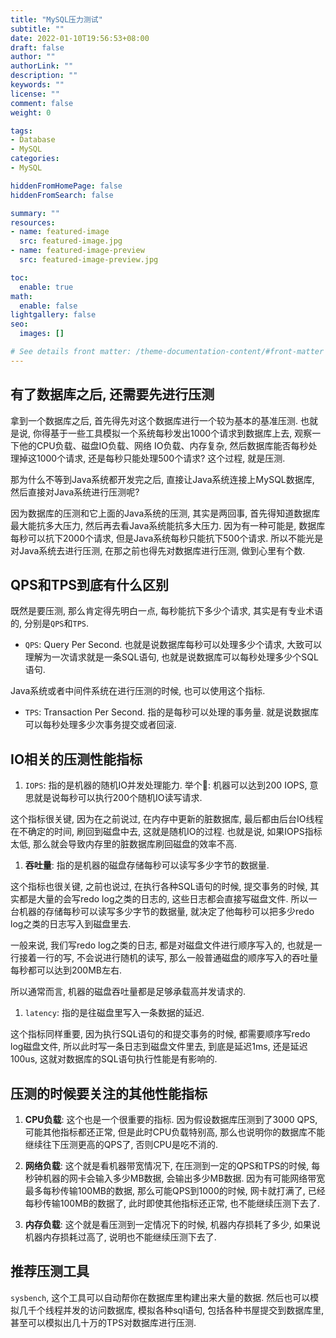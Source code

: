 ```yaml
---
title: "MySQL压力测试"
subtitle: ""
date: 2022-01-10T19:56:53+08:00
draft: false
author: ""
authorLink: ""
description: ""
keywords: ""
license: ""
comment: false
weight: 0

tags:
- Database
- MySQL
categories:
- MySQL

hiddenFromHomePage: false
hiddenFromSearch: false

summary: ""
resources:
- name: featured-image
  src: featured-image.jpg
- name: featured-image-preview
  src: featured-image-preview.jpg

toc:
  enable: true
math:
  enable: false
lightgallery: false
seo:
  images: []

# See details front matter: /theme-documentation-content/#front-matter
---
```


<!--more-->



## 有了数据库之后, 还需要先进行压测

拿到一个数据库之后, 首先得先对这个数据库进行一个较为基本的基准压测. 也就是说, 你得基于一些工具模拟一个系统每秒发出1000个请求到数据库上去, 观察一下他的CPU负载、磁盘IO负载、网络 IO负载、内存复杂, 然后数据库能否每秒处理掉这1000个请求, 还是每秒只能处理500个请求? 这个过程, 就是压测. 



那为什么不等到Java系统都开发完之后, 直接让Java系统连接上MySQL数据库, 然后直接对Java系统进行压测呢? 

因为数据库的压测和它上面的Java系统的压测, 其实是两回事, 首先得知道数据库最大能抗多大压力, 然后再去看Java系统能抗多大压力. 因为有一种可能是, 数据库每秒可以抗下2000个请求, 但是Java系统每秒只能抗下500个请求. 所以不能光是对Java系统去进行压测, 在那之前也得先对数据库进行压测, 做到心里有个数. 



## QPS和TPS到底有什么区别

既然是要压测, 那么肯定得先明白一点, 每秒能抗下多少个请求, 其实是有专业术语的, 分别是`QPS`和`TPS`. 



- `QPS`: Query Per Second. 也就是说数据库每秒可以处理多少个请求, 大致可以理解为一次请求就是一条SQL语句, 也就是说数据库可以每秒处理多少个SQL语句. 

Java系统或者中间件系统在进行压测的时候, 也可以使用这个指标. 

- `TPS`: Transaction Per Second. 指的是每秒可以处理的事务量. 就是说数据库可以每秒处理多少次事务提交或者回滚. 



## IO相关的压测性能指标

1. `IOPS`: 指的是机器的随机IO并发处理能力. 举个🌰: 机器可以达到200 IOPS, 意思就是说每秒可以执行200个随机IO读写请求. 

这个指标很关键, 因为在之前说过, 在内存中更新的脏数据库, 最后都由后台IO线程在不确定的时间, 刷回到磁盘中去, 这就是随机IO的过程. 也就是说, 如果IOPS指标太低, 那么就会导致内存里的脏数据库刷回磁盘的效率不高. 



1. **吞吐量**: 指的是机器的磁盘存储每秒可以读写多少字节的数据量. 

这个指标也很关键, 之前也说过, 在执行各种SQL语句的时候, 提交事务的时候, 其实都是大量的会写redo log之类的日志的, 这些日志都会直接写磁盘文件. 所以一台机器的存储每秒可以读写多少字节的数据量, 就决定了他每秒可以把多少redo log之类的日志写入到磁盘里去. 

一般来说, 我们写redo log之类的日志, 都是对磁盘文件进行顺序写入的, 也就是一行接着一行的写, 不会说进行随机的读写, 那么一般普通磁盘的顺序写入的吞吐量每秒都可以达到200MB左右. 

所以通常而言, 机器的磁盘吞吐量都是足够承载高并发请求的. 



1. `latency`: 指的是往磁盘里写入一条数据的延迟.

这个指标同样重要, 因为执行SQL语句的和提交事务的时候, 都需要顺序写redo log磁盘文件, 所以此时写一条日志到磁盘文件里去, 到底是延迟1ms, 还是延迟100us, 这就对数据库的SQL语句执行性能是有影响的. 



## 压测的时候要关注的其他性能指标

1. **CPU负载**: 这个也是一个很重要的指标. 因为假设数据库压测到了3000 QPS, 可能其他指标都还正常, 但是此时CPU负载特别高, 那么也说明你的数据库不能继续往下压测更高的QPS了, 否则CPU是吃不消的. 



1. **网络负载**: 这个就是看机器带宽情况下, 在压测到一定的QPS和TPS的时候, 每秒钟机器的网卡会输入多少MB数据, 会输出多少MB数据. 因为有可能网络带宽最多每秒传输100MB的数据, 那么可能QPS到1000的时候, 网卡就打满了, 已经每秒传输100MB的数据了, 此时即使其他指标还正常, 也不能继续压测下去了. 



1. **内存负载**: 这个就是看压测到一定情况下的时候, 机器内存损耗了多少, 如果说机器内存损耗过高了, 说明也不能继续压测下去了. 



## 推荐压测工具

`sysbench`, 这个工具可以自动帮你在数据库里构建出来大量的数据. 然后也可以模拟几千个线程并发的访问数据库, 模拟各种sql语句, 包括各种书屋提交到数据库里, 甚至可以模拟出几十万的TPS对数据库进行压测. 
